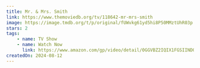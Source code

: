 ```yaml
---
title: Mr. & Mrs. Smith
link: https://www.themoviedb.org/tv/118642-mr-mrs-smith
image: https://image.tmdb.org/t/p/original/fUWvkg61yd5hi8P50MMztUhR03p.jpg
stars: 2
tags:
    - name: TV Show
    - name: Watch Now
      link: https://www.amazon.com/gp/video/detail/0GGVBZ2IQIX1FGSIINDQOQPNHI
createdOn: 2024-08-12
---
```


